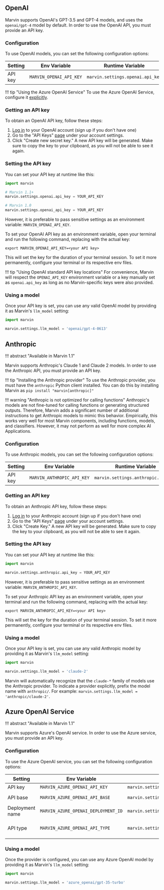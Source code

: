 ## OpenAI

Marvin supports OpenAI's GPT-3.5 and GPT-4 models, and uses the `openai/gpt-4` model by default. In order to use the OpenAI API, you must provide an API key.

### Configuration

To use OpenAI models, you can set the following configuration options:

| Setting | Env Variable | Runtime Variable | Required? | Notes |
| --- | --- | --- |  :---: | --- |
| API key | `MARVIN_OPENAI_API_KEY` | `marvin.settings.openai.api_key` | ✅ | |

!!! tip "Using the Azure OpenAI Service"
    To use the Azure OpenAI Service, configure it [explicitly](#azure-openai-service).
### Getting an API key

To obtain an OpenAI API key, follow these steps:

1. [Log in](https://platform.openai.com/) to your OpenAI account (sign up if you don't have one)
2. Go to the "API Keys" [page](https://platform.openai.com/account/api-keys) under your account settings.
3. Click "Create new secret key." A new API key will be generated. Make sure to copy the key to your clipboard, as you will not be able to see it again.

### Setting the API key

You can set your API key at runtime like this:

```python
import marvin

# Marvin 1.1+
marvin.settings.openai.api_key = YOUR_API_KEY

# Marvin 1.0
marvin.settings.openai_api_key = YOUR_API_KEY
```

However, it is preferable to pass sensitive settings as an environment variable: `MARVIN_OPENAI_API_KEY`. 

To set your OpenAI API key as an environment variable, open your terminal and run the following command, replacing <your API key> with the actual key:

```shell
export MARVIN_OPENAI_API_KEY=<your API key>
```

This will set the key for the duration of your terminal session. To set it more permanently, configure your terminal or its respective env files.

!!! tip "Using OpenAI standard API key locations"
    For convenience, Marvin will respect the `OPENAI_API_KEY` environment variable or a key manually set as `openai.api_key` as long as no Marvin-specific keys were also provided.

### Using a model

Once your API key is set, you can use any valid OpenAI model by providing it as Marvin's `llm_model` setting:
```python
import marvin

marvin.settings.llm_model = 'openai/gpt-4-0613'
```

## Anthropic

!!! abstract "Available in Marvin 1.1"

Marvin supports Anthropic's Claude 1 and Claude 2 models. In order to use the Anthropic API, you must provide an API key.

!!! tip "Installing the Anthropic provider"
    To use the Anthropic provider, you must have the `anthropic` Python client installed. You can do this by installing Marvin as `pip install "marvin[anthropic]"`


!!! warning "Anthropic is not optimized for calling functions"
    Anthropic's models are not fine-tuned for calling functions or generating structured outputs. Therefore, Marvin adds a significant number of additional instructions to get Anthropic models to mimic this behavior. Empirically, this works very well for most Marvin components, including functions, models, and classifiers. However, it may not perform as well for more complex AI Applications.

### Configuration

To use Anthropic models, you can set the following configuration options:

| Setting | Env Variable | Runtime Variable | Required? | Notes |
| --- | --- | --- |  :---: | --- |
| API key | `MARVIN_ANTHROPIC_API_KEY` | `marvin.settings.anthropic.api_key` | ✅ | |

### Getting an API key

To obtain an Anthropic API key, follow these steps:

1. [Log in](https://console.anthropic.com/) to your Anthropic account (sign up if you don't have one)
2. Go to the "API Keys" [page](https://console.anthropic.com/account/keys) under your account settings.
3. Click "Create Key." A new API key will be generated. Make sure to copy the key to your clipboard, as you will not be able to see it again.

### Setting the API key

You can set your API key at runtime like this:

```python
import marvin

marvin.settings.anthropic.api_key = YOUR_API_KEY
```

However, it is preferable to pass sensitive settings as an environment variable: `MARVIN_ANTHROPIC_API_KEY`.

To set your Anthropic API key as an environment variable, open your terminal and run the following command, replacing <your API key> with the actual key:

```shell
export MARVIN_ANTHROPIC_API_KEY=<your API key>
```

This will set the key for the duration of your terminal session. To set it more permanently, configure your terminal or its respective env files.

### Using a model

Once your API key is set, you can use any valid Anthropic model by providing it as Marvin's `llm_model` setting:
```python
import marvin

marvin.settings.llm_model = 'claude-2'
```

Marvin will automatically recognize that the `claude-*` family of models use the Anthropic provider. To indicate a provider explicitly, prefix the model name with `anthropic/`. For example: `marvin.settings.llm_model = 'anthropic/claude-2'`.

## Azure OpenAI Service

!!! abstract "Available in Marvin 1.1"

Marvin supports Azure's OpenAI service. In order to use the Azure service, you must provide an API key.


### Configuration

To use the Azure OpenAI service, you can set the following configuration options:

| Setting | Env Variable | Runtime Variable | Required? | Notes |
| --- | --- | --- |  :---: | --- |
| API key | `MARVIN_AZURE_OPENAI_API_KEY` | `marvin.settings.azure_openai.api_key` | ✅ | |
| API base | `MARVIN_AZURE_OPENAI_API_BASE` | `marvin.settings.azure_openai.api_base` | ✅ | The API endpoint; this should have the form `https://YOUR_RESOURCE_NAME.openai.azure.com` |
| Deployment name | `MARVIN_AZURE_OPENAI_DEPLOYMENT_ID` | `marvin.settings.azure_openai.deployment_id` | ✅ | |
| API type | `MARVIN_AZURE_OPENAI_API_TYPE` | `marvin.settings.azure_openai.api_type` |  | Either `azure` (the default) or `azure_ad` (to use Microsoft Active Directory to authenticate to your Azure endpoint).|

### Using a model

Once the provider is configured, you can use any Azure OpenAI model by providing it as Marvin's `llm_model` setting:
```python
import marvin

marvin.settings.llm_model = 'azure_openai/gpt-35-turbo'
```